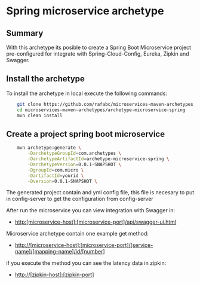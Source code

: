 Spring microservice archetype
======================================

Summary
-------
With this archetype its posible to create a Spring Boot Microservice project pre-configured for integrate with Spring-Cloud-Config, Eureka, Zipkin and Swagger.

Install the archetype
-------------
To install the archetype in local execute the following commands:

```bash
    git clone https://github.com/rafabc/microservices-maven-archetypes.git
    cd microservices-maven-archetypes/archetype-microservice-spring
    mvn clean install
```

Create a project spring boot microservice
----------------

```bash
    mvn archetype:generate \
        -DarchetypeGroupId=com.archetypes \
        -DarchetypeArtifactId=archetype-microservice-spring \
        -DarchetypeVersion=0.0.1-SNAPSHOT \
        -DgroupId=com.micro \
        -DartifactId=yourid \
        -Dversion=0.0.1-SNAPSHOT \
```

The generated project contain and yml config file, this file is necesary to put in config-server to get the configuration from config-server

After run the microservice you can view integration with Swagger in:
- <http:[microservice-host]:[microservice-port]/api/swagger-ui.html>

Microservice archetype contain one example get method:
- <http://[microservice-host]:[microservice-port]/[service-name]/[mapping-name]/id/[number]>

if you execute the method you can see the latency data in zipkin:
- <http://[zipkin-host]:[zipkin-port]>
